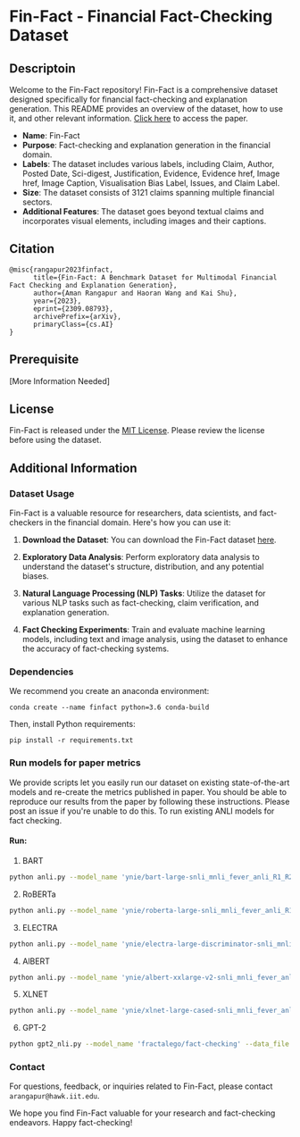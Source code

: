 # Fin-Fact - Financial Fact-Checking Dataset

## Descriptoin

Welcome to the Fin-Fact repository! Fin-Fact is a comprehensive dataset designed specifically for financial fact-checking and explanation generation. This README provides an overview of the dataset, how to use it, and other relevant information. [Click here](https://arxiv.org/abs/2309.08793) to access the paper.

- **Name**: Fin-Fact
- **Purpose**: Fact-checking and explanation generation in the financial domain.
- **Labels**: The dataset includes various labels, including Claim, Author, Posted Date, Sci-digest, Justification, Evidence, Evidence href, Image href, Image Caption, Visualisation Bias Label, Issues, and Claim Label.
- **Size**: The dataset consists of 3121 claims spanning multiple financial sectors.
- **Additional Features**: The dataset goes beyond textual claims and incorporates visual elements, including images and their captions.

## Citation
```
@misc{rangapur2023finfact,
      title={Fin-Fact: A Benchmark Dataset for Multimodal Financial Fact Checking and Explanation Generation}, 
      author={Aman Rangapur and Haoran Wang and Kai Shu},
      year={2023},
      eprint={2309.08793},
      archivePrefix={arXiv},
      primaryClass={cs.AI}
}
```

## Prerequisite
[More Information Needed]

## License
Fin-Fact is released under the [MIT License](/LICENSE). Please review the license before using the dataset.

## Additional Information
### Dataset Usage

Fin-Fact is a valuable resource for researchers, data scientists, and fact-checkers in the financial domain. Here's how you can use it:

1. **Download the Dataset**: You can download the Fin-Fact dataset [here](https://github.com/IIT-DM/Fin-Fact/blob/FinFact/finfact.json).

2. **Exploratory Data Analysis**: Perform exploratory data analysis to understand the dataset's structure, distribution, and any potential biases.

3. **Natural Language Processing (NLP) Tasks**: Utilize the dataset for various NLP tasks such as fact-checking, claim verification, and explanation generation.

4. **Fact Checking Experiments**: Train and evaluate machine learning models, including text and image analysis, using the dataset to enhance the accuracy of fact-checking systems.

### Dependencies
We recommend you create an anaconda environment:

`conda create --name finfact python=3.6 conda-build`

Then, install Python requirements:

`pip install -r requirements.txt`


### Run models for paper metrics

We provide scripts let you easily run our dataset on existing state-of-the-art models and re-create the metrics published in paper. You should be able to reproduce our results from the paper by following these instructions. Please post an issue if you're unable to do this.
To run existing ANLI models for fact checking. 

#### Run:
1. BART
```bash
python anli.py --model_name 'ynie/bart-large-snli_mnli_fever_anli_R1_R2_R3-nli' --data_file finfact.json --threshold 0.5
```
2. RoBERTa
```bash
python anli.py --model_name 'ynie/roberta-large-snli_mnli_fever_anli_R1_R2_R3-nli' --data_file finfact.json --threshold 0.5
```
3. ELECTRA
```bash
python anli.py --model_name 'ynie/electra-large-discriminator-snli_mnli_fever_anli_R1_R2_R3-nli' --data_file finfact.json --threshold 0.5
```
4. AlBERT
```bash
python anli.py --model_name 'ynie/albert-xxlarge-v2-snli_mnli_fever_anli_R1_R2_R3-nli' --data_file finfact.json --threshold 0.5
```
5. XLNET
```bash
python anli.py --model_name 'ynie/xlnet-large-cased-snli_mnli_fever_anli_R1_R2_R3-nli' --data_file finfact.json --threshold 0.5
```
6. GPT-2
```bash
python gpt2_nli.py --model_name 'fractalego/fact-checking' --data_file finfact.json
```

### Contact
For questions, feedback, or inquiries related to Fin-Fact, please contact `arangapur@hawk.iit.edu`.

We hope you find Fin-Fact valuable for your research and fact-checking endeavors. Happy fact-checking!
